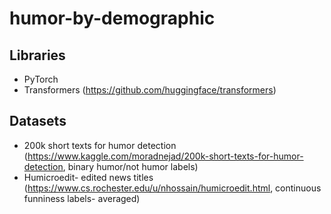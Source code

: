 # humor-by-demographic

## Libraries
- PyTorch
- Transformers (https://github.com/huggingface/transformers)

## Datasets
- 200k short texts for humor detection (https://www.kaggle.com/moradnejad/200k-short-texts-for-humor-detection, binary humor/not humor labels)
- Humicroedit- edited news titles (https://www.cs.rochester.edu/u/nhossain/humicroedit.html, continuous funniness labels- averaged)
